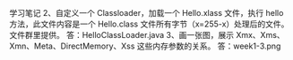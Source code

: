 学习笔记
2、自定义一个 Classloader，加载一个 Hello.xlass 文件，执行 hello 方法，此文件内容是一个 Hello.class 文件所有字节（x=255-x）处理后的文件。文件群里提供。
答：HelloClassLoader.java
3、画一张图，展示 Xmx、Xms、Xmn、Meta、DirectMemory、Xss 这些内存参数的关系。
答：week1-3.png